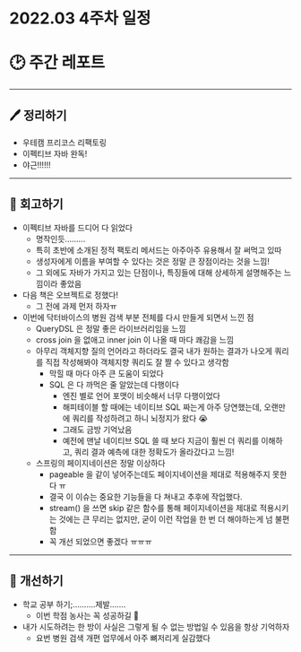 # 2022.03 4주차 일정

# 🕑 주간 레포트

---

## 🖊 정리하기

- 우테캠 프리코스 리팩토링
- 이펙티브 자바 완독!
- 야근!!!!!!

---

## 💭 회고하기

- 이펙티브 자바를 드디어 다 읽었다
    - 명작인듯.........
    - 특히 초반에 소개된 정적 팩토리 메서드는 아주아주 유용해서 잘 써먹고 있따
    - 생성자에게 이름을 부여할 수 있다는 것은 정말 큰 장점이라는 것을 느낌!
    - 그 외에도 자바가 가지고 있는 단점이나, 특징들에 대해 상세하게 설명해주는 느낌이라 좋았음
- 다음 책은 오브젝트로 정했다!
    - 그 전에 과제 먼저 하자ㅠ
- 이번에 닥터바이스의 병원 검색 부분 전체를 다시 만들게 되면서 느낀 점
    - QueryDSL 은 정말 좋은 라이브러리임을 느낌
    - cross join 을 없애고 inner join 이 나올 때 마다 쾌감을 느낌
    - 아무리 객체지향 질의 언어라고 하더라도 결국 내가 원하는 결과가 나오게 쿼리를 직접 작성해봐야 객체지향 쿼리도 잘 짤 수 있다고 생각함
        - 막힐 때 마다 아주 큰 도움이 되었다
        - SQL 은 다 까먹은 줄 알았는데 다행이다
            - 엔진 별로 언어 포맷이 비슷해서 너무 다행이었다
            - 해피테이블 할 때에는 네이티브 SQL 짜는게 아주 당연했는데, 오랜만에 쿼리를 작성하려고 하니 뇌정지가 왔다 😭
            - 그래도 금방 기억났음
            - 예전에 맨날 네이티브 SQL 쓸 때 보다 지금이 훨씬 더 쿼리를 이해하고, 쿼리 결과 예측에 대한 정확도가 올라갔다고 느낌!
    - 스프링의 페이지네이션은 정말 이상하다
        - pageable 을 같이 넣어주는데도 페이지네이션을 제대로 적용해주지 못한다 ㅠ
        - 결국 이 이슈는 중요한 기능들을 다 쳐내고 추후에 작업했다.
        - stream() 을 쓰면 skip 같은 함수를 통해 페이지네이션을 제대로 적용시키는 것에는 큰 무리는 없지만, 굳이 이런 작업을 한 번 더 해야하는게 넘 불편함
        - 꼭 개선 되었으면 좋겠다 ㅠㅠㅠ

---

## 🥊 개선하기

- 학교 공부 하기;..........제발.......
    - 이번 학점 농사는 꼭 성공하길 🙏
- 내가 시도하려는 한 방이 사실은 그렇게 될 수 없는 방법일 수 있음을 항상 기억하자
    - 요번 병원 검색 개편 업무에서 아주 뼈저리게 실감했다